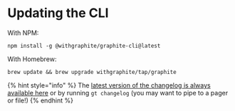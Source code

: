 # Updating the CLI

With NPM:

```
npm install -g @withgraphite/graphite-cli@latest
```

With Homebrew:

```
brew update && brew upgrade withgraphite/tap/graphite
```

{% hint style="info" %}
The [latest version of the changelog is always available here](https://github.com/withgraphite/graphite-cli/blob/main/.CHANGELOG.md) or by running `gt changelog` (you may want to pipe to a pager or file!)
{% endhint %}
